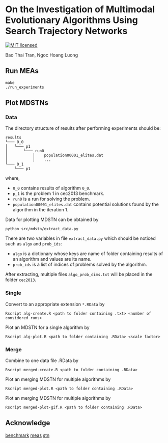 # On the Investigation of Multimodal Evolutionary Algorithms Using Search Trajectory Networks
[![MIT licensed](https://img.shields.io/badge/license-MIT-brightgreen.svg)](LICENSE.md)

Bao Thai Tran, Ngoc Hoang Luong

## Run MEAs
```
make
./run_experiments
```

## Plot MDSTNs

### Data
The directory structure of results after performing experiments should be:
```
results
└─── 0_0
│   └─── p1
│       └─── run0
│           │    population00001_elites.dat
│           │    ...
└─── 0_1
    └─── p1
```
where,
- `0_0` contains results of algorithm `0_0`.
- `p_1` is the problem 1 in cec2013 benchmark.
- `run0` is a run for solving the problem.
- `population00001_elites.dat` contains potential solutions found by the algorithm in the iteration 1.

Data for plotting MDSTN can be obtained by 
```
python src/mdstn/extract_data.py
```
There are two variables in file `extract_data.py` which should be noticed such as `algo` and `prob_ids`:
- `algo` is a dictionary whose keys are name of folder containing results of an algorithm and values are its name.
- `prob_ids` is a list of indices of problems solved by the algorithm.

After extracting, multiple files `algo_prob_dims.txt` will be placed in the folder `cec2013`.

### Single
Convert to an appropriate extension `*.RData` by
```
Rscript alg-create.R <path to folder containing .txt> <number of considered runs>
```

Plot an MDSTN for a single algorithm by
```
Rscript alg-plot.R <path to folder containing .RData> <scale factor>
```

### Merge
Combine to one data file .RData by
```
Rscript merged-create.R <path to folder containing .RData>
```

Plot an merging MDSTN for multiple algorithms by
```
Rscript merged-plot.R <path to folder containing .RData>
```

Plot an merging MDSTN for multiple algorithms by
```
Rscript merged-plot-gif.R <path to folder containing .RData>
```

## Acknowledge

[benchmark](https://github.com/mikeagn/CEC2013)
[meas](https://github.com/scmaree/HillVallEA)
[stn](https://github.com/gabro8a/STNs)